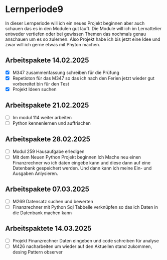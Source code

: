 # Lernperiode9
In dieser Lernperiode will ich ein neues Projekt beginnen aber auch schauen das es in den Modulen gut läuft. Die Module will ich im Lernattelier entweder vertiefen oder bei gewissen Themen das nochmals genau anschauen um es so zulernen. Also Projekt habe ich bis jetzt eine Idee und zwar will ich gerne etwas mit Phyton machen.

## Arbeitspakete 14.02.2025

- [x] M347 zusammenfassung schreiben für die Prüfung
- [x] Repetioton für das M347 so das ich nach den Ferien jetzt wieder gut vorbereitet bin für den Test
- [x] Projekt Ideen suchen

## Arbeitspakete 21.02.2025
- [ ] Im modul 114 weiter arbeiten
- [ ] Python kennenlernen und auffrischen

## Arbeitspakete 28.02.2025
- [ ] Modul 259 Hausaufgabe erledigen
- [ ] Mit dem Neuen Python Projekt beginnen
Ich Mache neu einen Finanzrechner wo ich daten eingebe kann und diese dann auf eine Datenbank gespeichert werden. Und dann kann ich meine Ein- und Ausgaben Anlysieren.

## Arbeitspakete 07.03.2025
- [ ] M269 Datensatz suchen und bewerten
- [ ] Finanzrechner mit Python Sql Tabbelle verknüpfen so das ich Daten in die Datenbank machen kann

## Arbeitspaktete 14.03.2025

- [ ] Projekt Finanzrechner Daten eingeben und code schreiben für analyse
- [ ] M426 nacharbeiten um wieder auf den Aktuellen stand zukommen, desing Pattern observer
